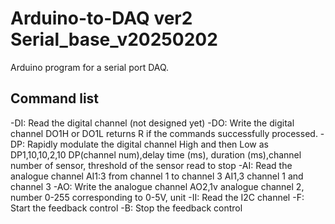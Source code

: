 # Arduino-to-DAQ ver2 Serial_base_v20250202

Arduino program for a serial port DAQ.  
## Command list
-DI: Read the digital channel (not designed yet)
-DO: Write the digital channel
 DO1H or DO1L
 returns R if the commands successfully processed.
-DP: Rapidly modulate the digital channel High and then Low as
DP1,10,10,2,10
DP(channel num),delay time (ms), duration (ms),channel number of sensor, threshold of the sensor read to stop
-AI: Read the analogue channel
AI1:3
from channel 1 to channel 3
AI1,3
channel 1 and channel 3
-AO: Write the analogue channel
AO2,1v
analogue channel 2, number 0-255 corresponding to 0-5V, unit
-II: Read the I2C channel
-F: Start the feedback control
-B: Stop the feedback control
